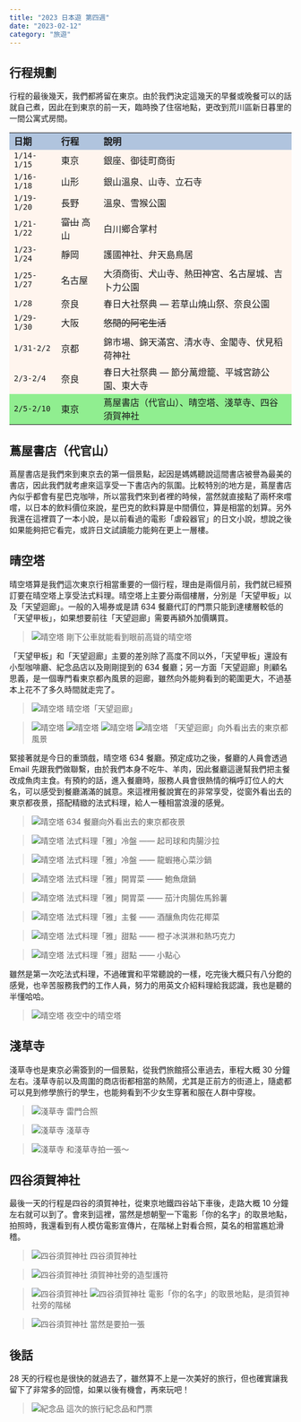 ```yaml
---
title: "2023 日本遊 第四週"
date: "2023-02-12"
category: "旅遊"
---
```


## 行程規劃
行程的最後幾天，我們都將留在東京。由於我們決定這幾天的早餐或晚餐可以的話就自己煮，因此在到東京的前一天，臨時換了住宿地點，更改到荒川區新日暮里的一間公寓式房間。

<table bgcolor="SeaShell">
  <tr bgcolor="LightSteelBlue">
    <td><strong>日期</strong></td>
    <td><strong>行程</strong></td>
    <td><strong>說明</strong></td>
  </tr>
  <tr>
    <td><code>1/14-1/15</code></td>
    <td>東京</td>
    <td>銀座、御徒町商街</td>
  </tr>
  <tr>
    <td><code>1/16-1/18</code></td>
    <td>山形</td>
    <td>銀山溫泉、山寺、立石寺</td>
  </tr>
  <tr>
    <td><code>1/19-1/20</code></td>
    <td>長野</td>
    <td>溫泉、雪猴公園</td>
  </tr>
  <tr>
    <td><code>1/21-1/22</code></td>
    <td><s>富山</s> 高山</td>
    <td>白川鄉合掌村</td>
  </tr>
  <tr>
    <td><code>1/23-1/24</code></td>
    <td>靜岡</td>
    <td>護國神社、弁天島鳥居</td>
  </tr>
  <tr>
    <td><code>1/25-1/27</code></td>
    <td>名古屋</td>
    <td>大須商街、犬山寺、熱田神宮、名古屋城、吉卜力公園</td>
  </tr>
  <tr>
    <td><code>1/28</code></td>
    <td>奈良</td>
    <td>春日大社祭典 — 若草山燒山祭、奈良公園</td>
  </tr>
  <tr>
    <td><code>1/29-1/30</code></td>
    <td>大阪</td>
    <td><s>悠閒的阿宅生活</s></td>
  </tr>
  <tr>
    <td><code>1/31-2/2</code></td>
    <td>京都</td>
    <td>錦市場、錦天滿宮、清水寺、金閣寺、伏見稻荷神社</td>
  </tr>
  <tr>
    <td><code>2/3-2/4</code></td>
    <td>奈良</td>
    <td>春日大社祭典 — 節分萬燈籠、平城宮跡公園、東大寺</td>
  </tr>
  <tr bgcolor="LightGreen">
    <td><code>2/5-2/10</code></td>
    <td>東京</td>
    <td>蔦屋書店（代官山）、晴空塔、淺草寺、四谷須賀神社</td>
  </tr>
</table>

## 蔦屋書店（代官山）
蔦屋書店是我們來到東京去的第一個景點，起因是媽媽聽說這間書店被譽為最美的書店，因此我們就考慮來這享受一下書店內的氛圍。比較特別的地方是，蔦屋書店內似乎都會有星巴克咖啡，所以當我們來到者裡的時候，當然就直接點了兩杯來嚐嚐，以日本的飲料價位來說，星巴克的飲料算是中間價位，算是相當的划算。另外我還在這裡買了一本小說，是以前看過的電影「虐殺器官」的日文小說，想說之後如果能夠把它看完，或許日文試讀能力能夠在更上一層樓。

## 晴空塔
晴空塔算是我們這次東京行相當重要的一個行程，理由是兩個月前，我們就已經預訂要在晴空塔上享受法式料理。晴空塔上主要分兩個樓層，分別是「天望甲板」以及「天望迴廊」。一般的入場券或是請 634 餐廳代訂的門票只能到達樓層較低的「天望甲板」，如果想要前往「天望迴廊」需要再額外加價購買。

> ![晴空塔](https://i.imgur.com/Nm7TQWC.jpg)
> 剛下公車就能看到眼前高聳的晴空塔

「天望甲板」和「天望迴廊」主要的差別除了高度不同以外，「天望甲板」還設有小型咖啡廳、紀念品店以及剛剛提到的 634 餐廳；另一方面「天望迴廊」則顧名思義，是一個專門看東京都內風景的迴廊，雖然向外能夠看到的範圍更大，不過基本上花不了多久時間就走完了。

> ![晴空塔](https://i.imgur.com/1aKQu5V.jpg)
> 晴空塔「天望迴廊」

> ![晴空塔](https://i.imgur.com/NQjsMP5.jpg)
> ![晴空塔](https://i.imgur.com/0HXhLsZ.jpg)
> ![晴空塔](https://i.imgur.com/fLlZYYO.jpg)
> ![晴空塔](https://i.imgur.com/KOmEeaw.jpg)
> 「天望迴廊」向外看出去的東京都風景

緊接著就是今日的重頭戲，晴空塔 634 餐廳。預定成功之後，餐廳的人員會透過 Email 先跟我們做聯繫，由於我們本身不吃牛、羊肉，因此餐廳這邊幫我們把主餐改成魚肉主食。有預約的話，進入餐廳時，服務人員會很熱情的稱呼訂位人的大名，可以感受到餐廳滿滿的誠意。來這裡用餐說實在的非常享受，從窗外看出去的東京都夜景，搭配精緻的法式料理，給人一種相當浪漫的感覺。

> ![晴空塔](https://i.imgur.com/KsnTcvA.jpg)
> 634 餐廳向外看出去的東京都夜景

> ![晴空塔](https://i.imgur.com/QAibT5K.jpg)
> 法式料理「雅」冷盤 —— 起司球和肉腸沙拉

> ![晴空塔](https://i.imgur.com/nytoUJH.jpg)
> 法式料理「雅」冷盤 —— 龍蝦捲心菜沙鍋

> ![晴空塔](https://i.imgur.com/uyFQKZc.jpg)
> 法式料理「雅」開胃菜 —— 鮑魚燉鍋

> ![晴空塔](https://i.imgur.com/AIOD027.jpg)
> 法式料理「雅」開胃菜 —— 茄汁肉腸佐馬鈴薯

> ![晴空塔](https://i.imgur.com/TquQ2u3.jpg)
> 法式料理「雅」主餐 —— 酒釀魚肉佐花椰菜

> ![晴空塔](https://i.imgur.com/FBYdTI9.jpg)
> 法式料理「雅」甜點 —— 橙子冰淇淋和熱巧克力

> ![晴空塔](https://i.imgur.com/jaJdLMQ.jpg)
> 法式料理「雅」甜點 —— 小點心

雖然是第一次吃法式料理，不過確實和平常聽說的一樣，吃完後大概只有八分飽的感覺，也辛苦服務我們的工作人員，努力的用英文介紹料理給我認識，我也是聽的半懂哈哈。

> ![晴空塔](https://i.imgur.com/B6Qe53W.jpg)
> 夜空中的晴空塔

## 淺草寺
淺草寺也是東京必需簽到的一個景點，從我們旅館搭公車過去，車程大概 30 分鐘左右。淺草寺前以及周圍的商店街都相當的熱鬧，尤其是正前方的街道上，隨處都可以見到修學旅行的學生，也能夠看到不少女生穿著和服在人群中穿梭。

> ![淺草寺](https://i.imgur.com/lS8kOwP.jpg)
> 雷門合照

> ![淺草寺](https://i.imgur.com/wjFiEQR.jpg)
> 淺草寺

> ![淺草寺](https://i.imgur.com/ZNWYzyS.jpg)
> 和淺草寺拍一張～

## 四谷須賀神社
最後一天的行程是四谷的須賀神社，從東京地鐵四谷站下車後，走路大概 10 分鐘左右就可以到了。會來到這裡，當然是想朝聖一下電影「你的名字」的取景地點，拍照時，我還看到有人模仿電影宣傳片，在階梯上對看合照，莫名的相當尷尬滑稽。

> ![四谷須賀神社](https://i.imgur.com/gisu9kt.jpg)
> 四谷須賀神社

> ![四谷須賀神社](https://i.imgur.com/8Cin4PD.jpg)
> 須賀神社旁的造型護符

> ![四谷須賀神社](https://i.imgur.com/zJcmnMp.jpg)
> ![四谷須賀神社](https://i.imgur.com/z8pE7Rz.jpg)
> 電影「你的名字」的取景地點，是須賀神社旁的階梯

> ![四谷須賀神社](https://i.imgur.com/yAEHval.jpg)
> 當然是要拍一張

## 後話
28 天的行程也是很快的就過去了，雖然算不上是一次美好的旅行，但也確實讓我留下了非常多的回憶，如果以後有機會，再來玩吧！

> ![紀念品](https://i.imgur.com/iO1PbYf.jpg)
> 這次的旅行紀念品和門票
